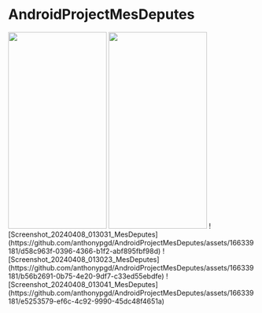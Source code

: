 # AndroidProjectMesDeputes
<img src="https://camo.githubusercontent.com/..." data-canonical-src="https://gyazo.com/eb5c5741b6a9a16c692170a41a49c858.png" width="200" height="400" />
<img src="C:\Users\Pangaud\Pictures\Screenshot_20240408_013023_MesDeputes.jpg" width="200" height="400" />
![Screenshot_20240408_013031_MesDeputes](https://github.com/anthonypgd/AndroidProjectMesDeputes/assets/166339181/d58c963f-0396-4366-b1f2-abf895fbf98d)
![Screenshot_20240408_013023_MesDeputes](https://github.com/anthonypgd/AndroidProjectMesDeputes/assets/166339181/b56b2691-0b75-4e20-9df7-c33ed55ebdfe)
![Screenshot_20240408_013041_MesDeputes](https://github.com/anthonypgd/AndroidProjectMesDeputes/assets/166339181/e5253579-ef6c-4c92-9990-45dc48f4651a)

